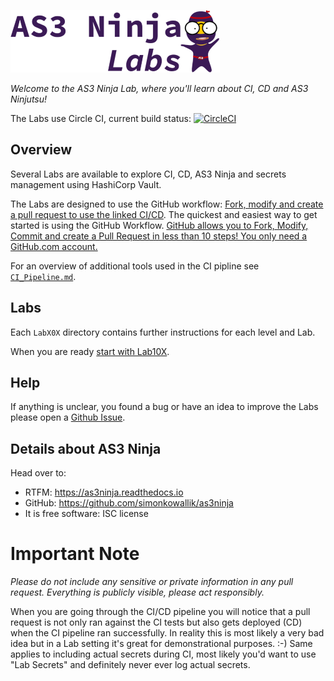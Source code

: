 [![AS3 Ninja Labs](https://github.com/simonkowallik/as3ninjaLabs/raw/master/cicd/_static/ninjalabs.png)](https://github.com/simonkowallik/as3ninjaLabs)

*Welcome to the AS3 Ninja Lab, where you'll learn about CI, CD and AS3 Ninjutsu!*

The Labs use Circle CI, current build status: [![CircleCI](https://circleci.com/gh/simonkowallik/as3ninjaLabs.svg?style=svg)](https://circleci.com/gh/simonkowallik/as3ninjaLabs)

## Overview

Several Labs are available to explore CI, CD, AS3 Ninja and secrets management using HashiCorp Vault.

The Labs are designed to use the GitHub workflow: [Fork, modify and create a pull request to use the linked CI/CD](GetReady/use_github+cicd.md). The quickest and easiest way to get started is using the GitHub Workflow. [GitHub allows you to Fork, Modify, Commit and create a Pull Request in less than 10 steps! You only need a GitHub.com account.](https://help.github.com/en/github/managing-files-in-a-repository/editing-files-in-another-users-repository)

For an overview of additional tools used in the CI pipline see [`CI_Pipeline.md`](CI_Pipeline.md).

## Labs
Each `LabX0X` directory contains further instructions for each level and Lab.

When you are ready [start with Lab10X](Lab10X/).

## Help
If anything is unclear, you found a bug or have an idea to improve the Labs please open a [Github Issue](https://github.com/simonkowallik/as3ninjaLabs/issues).


## Details about AS3 Ninja

Head over to:

- RTFM: <https://as3ninja.readthedocs.io>
- GitHub: <https://github.com/simonkowallik/as3ninja>
- It is free software: ISC license

# Important Note

*Please do not include any sensitive or private information in any pull request. Everything is publicly visible, please act responsibly.*

When you are going through the CI/CD pipeline you will notice that a pull request is not only ran against the CI tests but also gets deployed (CD) when the CI pipeline ran successfully. In reality this is most likely a very bad idea but in a Lab setting it's great for demonstrational purposes. :-)
Same applies to including actual secrets during CI, most likely you'd want to use "Lab Secrets" and definitely never ever log actual secrets.
